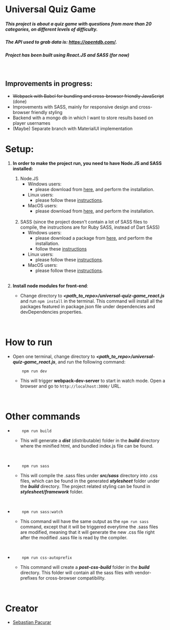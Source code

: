 # Universal Quiz Game

##### This project is about a quiz game with questions from more than 20 categories, on different levels of difficulty.
##### The API used to grab data is: ***https://opentdb.com/***.
##### Project has been built using React.JS and SASS (for now)
 
<br />


## Improvements in progress:
 * ~~Webpack with Babel for bundling and cross-browser friendly JavaScript~~ (done)
 * Improvements with SASS, mainly for responsive design and cross-browser friendly styling
 * Backend with a mongo db in which I want to store results based on player usernames
 * (Maybe) Separate branch with MaterialUI implementation
 
 
# Setup:
1) **In order to make the project run, you need to have Node.JS and SASS installed:**

    1) Node.JS
        * Windows users:
            * please download from [here](https://nodejs.org/en/download/), and perform the installation.
        * Linux users:
            * please follow these [instructions](https://nodejs.org/en/download/package-manager/).
        * MacOS users:
            * please download from [here](https://nodejs.org/en/download/), and perform the installation.
            
    <br />
    
    2) SASS (since the project doesn't contain a lot of SASS files to compile, the instructions are for Ruby SASS, instead of Dart SASS)
        * Windows users:
            * please download a package from [here](https://rubyinstaller.org/), and perform the installation.
            * follow these [instructions](https://www.codementor.io/@ricardozea/sass-for-beginners-the-friendliest-guide-about-installing-and-using-sass-on-windows-cjfs2id3o)
        * Linux users:
            * please follow these [instructions](https://medium.com/@AhmadSharif/install-sass-at-ubuntu-14-04-lts-c3e85df26545).
        * MacOS users:
            * please follow these [instructions](https://dyclassroom.com/howto-mac/how-to-install-sass-on-mac).
                
    <br />

2) **Install node modules for front-end**:    
    * Change directory to ***<path_to_repo>/universal-quiz-game_react.js*** and run ```npm install``` in the terminal. This command will install all the packages featured in package.json file under dependencies and devDependencies properties.

<br />

# How to run
* Open one terminal, change directory to ***<path_to_repo>/universal-quiz-game_react.js***, and run the following command:
    ```
        npm run dev
    ```
    * This will trigger **webpack-dev-server** to start in watch mode. Open a browser and go to ```http://localhost:3000/``` URL.

<br />

# Other commands
*   ```
        npm run build
    ```
    * This will generate a ***dist*** (distributable) folder in the ***build*** directory where the minified html, and bundled index.js file can be found.

<br />

*   ```
        npm run sass
    ```
    * This will compile the .sass files under ***src/sass*** directory into .css files, which can be found in the generated ***stylesheet*** folder under the ***build*** directory. The project related styling can be found in ***stylesheet/framework*** folder.
    
<br />    
    
*   ```
        npm run sass:watch
    ```    
    * This command will have the same output as the ```npm run sass``` command, except that it will be triggered everytime the .sass files are modified, meaning that it will generate the new .css file right after the modified .sass file is read by the compiler.
    
<br /> 

*   ```
        npm run css-autoprefix
    ```    
    * This command will create a ***post-css-build*** folder in the ***build*** directory. This folder will contain all the sass files with vendor-prefixes for cross-browser compatibility.
    
<br /> 
   
# Creator
* [Sebastian Pacurar](https://github.com/sebastianpacurar)
